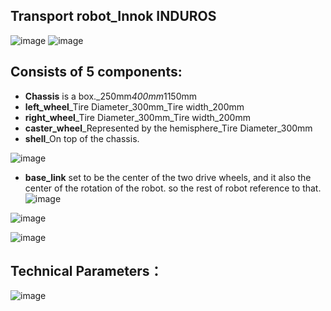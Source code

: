 ## Transport robot_Innok INDUROS 
![image](https://github.com/Guo-baiyi/Transport_robot/assets/120784487/4f18bcda-849a-44f2-9942-5beb6532b018) 
![image](https://github.com/Guo-baiyi/Transport_robot/assets/120784487/ff020e82-0ca7-4e5d-ba0f-9048fba51613) 


## Consists of 5 components:  

- **Chassis** is a box._250mm*400mm*1150mm  
- **left_wheel**_Tire Diameter_300mm_Tire width_200mm  
- **right_wheel**_Tire Diameter_300mm_Tire width_200mm  
- **caster_wheel**_Represented by the hemisphere_Tire Diameter_300mm  
- **shell**_On top of the chassis.

![image](https://github.com/Guo-baiyi/Transport_robot/assets/120784487/48104e2b-fdca-4692-8ee5-0ac0a42e17a9)

- **base_link** set to be the center of the two drive wheels, and it also the center of the rotation of the robot. so the rest of robot reference to that.  
![image](https://github.com/Guo-baiyi/Transport_robot/assets/120784487/4103c66b-4712-43a0-a28a-90abd90c6734)

![image](https://github.com/Guo-baiyi/Transport_robot/assets/120784487/1921fc2e-5d6c-47fd-b078-06267bee65be)

![image](https://github.com/Guo-baiyi/guo_baiyi/assets/120784487/255bc9ed-0fd2-4fd2-988f-8641577df210)  

## Technical Parameters： 
![image](https://github.com/Guo-baiyi/Transport_robot/assets/120784487/5a250651-94f5-4513-88d2-539453641b03)
